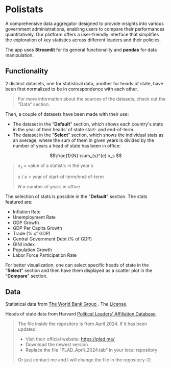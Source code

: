 # Polistats
A comprehensive data aggregator designed to provide insights into various government administrations, enabling users to compare their performances quantitatively. Our platform offers a user-friendly interface that simplifies the exploration of key statistics across different leaders and their policies.

The app uses **Streamlit** for its general functionality and **pandas** for data manipulation.

## Functionality
2 distinct datasets, one for statistical data, another for heads of state,  have been first normalized to be in correspondence with each other.
> For more information about the sources of the datasets, check out the "Data" section.

Then, a couple of datasets have been made with their use:
- The dataset in the "**Default**" section,  which shows each country's stats in the year of their heads’ of state start- and end-of-term.
- The dataset  in the "**Select**" section, which shows the individual stats as an average, where the sum of them in given years is divided by the number of years a head of state has been in office:

$$\frac{1}{N} \sum_{s}^{e} x_s $$ 
> $x_s$ = value of a statistic in the year $s$
> 
> $s$ / $e$ = year of start-of-term/end-of-term
> 
> $N$ = number of years in office

The selection of stats is possible in the "**Default**" section.
The stats featured are:
- Inflation Rate
- Unemployment Rate
- GDP Growth
- GDP Per Capita Growth
- Trade (% of GDP)
- Central Government Debt (% of GDP)
- GINI index
- Population Growth
- Labor Force Participation Rate

For better visualization, one can select specific heads of state in the "**Select**" section and then have them displayed as a scatter plot in the "**Compare**" section. 

## Data
Statistical data from [The World Bank Group ](https://databank.worldbank.org/). The [License](https://datacatalog.worldbank.org/public-licenses).

Heads of state data from Harvard [Political Leaders' Affiliation Database](https://dataverse.harvard.edu/dataset.xhtml?persistentId=doi:10.7910/DVN/YUS575).
> The file inside the repository is from April 2024.
> If it has been updated:
> - Visit their official website:  https://plad.me/
> - Download the newest version
> - Replace the file "PLAD_April_2024.tab" in your local repository
> 
> Or just contact me and I will change  the file in the repository :D.